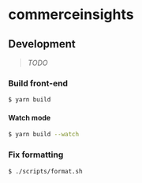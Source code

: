 # commerceinsights



## Development

> *TODO*

### Build front-end

```bash
$ yarn build
```

#### Watch mode

```bash
$ yarn build --watch
```

### Fix formatting
```bash
$ ./scripts/format.sh
```